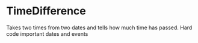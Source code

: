 # TimeDifference
Takes two times from two dates and tells how much time has passed. Hard code important dates and events 